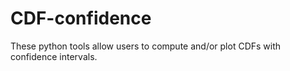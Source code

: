 CDF-confidence
==============

These python tools allow users to compute and/or plot CDFs with confidence intervals.
